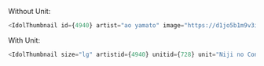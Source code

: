 Without Unit:
```js { "props": { "style": { "width": "150px" } } }
<IdolThumbnail id={4940} artist="ao yamato" image="https://d1jo5b1m9v3ic.cloudfront.net/poster/profile/p4940/db7db9f905bfa9d8b69c454d81b922e4-large.jpg" />
```

With Unit:
```js { "props": { "style": { "width": "220px" } } }
<IdolThumbnail size="lg" artistid={4940} unitid={728} unit="Niji no Conquistador" artist="ao yamato" image="https://d1jo5b1m9v3ic.cloudfront.net/poster/profile/p4940/db7db9f905bfa9d8b69c454d81b922e4-large.jpg" />
```